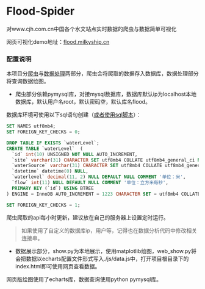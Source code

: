 # Flood-Spider
对www.cjh.com.cn中国各个水文站点实时数据的爬虫与数据简单可视化

网页可视化demo地址：[flood.milkyship.cn](flood.milkyship.cn)

### 配置说明

本项目分[爬虫](spider.py)与[数据处理](show.py/web_show.py)两部分，爬虫会将爬取的数据存入数据库，数据处理部分将查询数据绘图。

* 爬虫部分依赖pymysql库，对接mysql数据库，数据库默认ip为localhost本地数据库，默认用户名root，默认密码空，默认库名flood。

数据库环境可使用以下sql语句创建（[或者使用sql脚本](flood.sql)）：
```sql
SET NAMES utf8mb4;
SET FOREIGN_KEY_CHECKS = 0;

DROP TABLE IF EXISTS `waterLevel`;
CREATE TABLE `waterLevel`  (
  `id` int(10) UNSIGNED NOT NULL AUTO_INCREMENT,
  `site` varchar(31) CHARACTER SET utf8mb4 COLLATE utf8mb4_general_ci NOT NULL,
  `waterSource` varchar(31) CHARACTER SET utf8mb4 COLLATE utf8mb4_general_ci NULL DEFAULT NULL,
  `datetime` datetime(0) NULL,
  `waterlevel` decimal(11, 2) NULL DEFAULT NULL COMMENT '单位：米',
  `flow` int(11) NULL DEFAULT NULL COMMENT '单位：立方米每秒',
  PRIMARY KEY (`id`) USING BTREE
) ENGINE = InnoDB AUTO_INCREMENT = 1223 CHARACTER SET = utf8mb4 COLLATE = utf8mb4_general_ci ROW_FORMAT = Dynamic;

SET FOREIGN_KEY_CHECKS = 1;
```

爬虫爬取的api每小时更新，建议放在自己的服务器上设置定时运行。

>如果使用了自定义的数据库ip，用户等，记得也在数据分析代码中修改相关连接串。

* 数据展示部分，show.py为本地展示，使用matplotlib绘图，web_show.py将会把数据以echarts配置文件形式写入./js/data.js中，打开项目根目录下的index.html即可使用网页查看数据。

网页版绘图使用了echarts库，数据查询使用python pymysql库。
